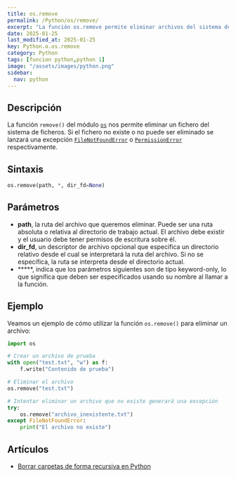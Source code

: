 ```yaml
---
title: os.remove
permalink: /Python/os/remove/
excerpt: "La función os.remove permite eliminar archivos del sistema de ficheros en Python."
date: 2025-01-25
last_modified_at: 2025-01-25
key: Python.o.os.remove
category: Python
tags: [funcion python,python 1]
image: "/assets/images/python.png"
sidebar:
  nav: python
---
```


## Descripción


La función `remove()` del módulo [`os`](https://www.w3api.com/python/tag/os/) nos permite eliminar un fichero del sistema de ficheros. Si el fichero no existe o no puede ser eliminado se lanzará una excepción [`FileNotFoundError`](https://www.w3api.com/Python/FileNotFoundError/) o [`PermissionError`](https://www.w3api.com/Python/PermissionError/) respectivamente.


## Sintaxis


```python
os.remove(path, *, dir_fd=None)
```


## Parámetros

- **path**, la ruta del archivo que queremos eliminar. Puede ser una ruta absoluta o relativa al directorio de trabajo actual. El archivo debe existir y el usuario debe tener permisos de escritura sobre él.
- **dir_fd**, un descriptor de archivo opcional que especifica un directorio relativo desde el cual se interpretará la ruta del archivo. Si no se especifica, la ruta se interpreta desde el directorio actual.
- *****, indica que los parámetros siguientes son de tipo keyword-only, lo que significa que deben ser especificados usando su nombre al llamar a la función.

## Ejemplo


Veamos un ejemplo de cómo utilizar la función `os.remove()` para eliminar un archivo:


```python
import os

# Crear un archivo de prueba
with open("test.txt", "w") as f:
    f.write("Contenido de prueba")

# Eliminar el archivo
os.remove("test.txt")

# Intentar eliminar un archivo que no existe generará una excepción
try:
    os.remove("archivo_inexistente.txt")
except FileNotFoundError:
    print("El archivo no existe")
```


## Artículos

- [Borrar carpetas de forma recursiva en Python](https://lineadecodigo.com/python/borrar-carpetas-de-forma-recursiva-en-python/)
